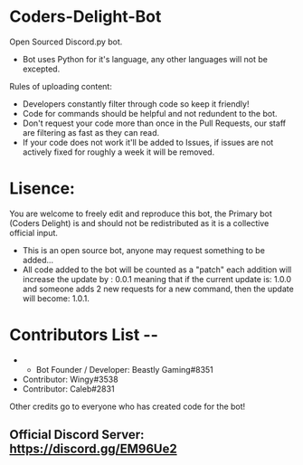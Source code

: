 # Coders-Delight-Bot
Open Sourced Discord.py bot.
* Bot uses Python for it's language, any other languages will not be excepted.

Rules of uploading content:
- Developers constantly filter through code so keep it friendly!
- Code for commands should be helpful and not redundent to the bot.
- Don't request your code more than once in the Pull Requests, our staff are filtering as fast as they can read.
- If your code does not work it'll be added to Issues, if issues are not actively fixed for roughly a week it will be removed.


# Lisence:
You are welcome to freely edit and reproduce this bot, the Primary bot (Coders Delight) is and should not be redistributed as it is a collective official input.
* This is an open source bot, anyone may request something to be added...
* All code added to the bot will be counted as a "patch" each addition will increase the update by : 0.0.1 meaning that if the current update is: 1.0.0 and someone adds 2 new requests for a new command, then the update will become: 1.0.1.

# Contributors List --
* * Bot Founder / Developer: Beastly Gaming#8351
* Contributor: Wingy#3538
* Contributor: Caleb#2831


Other credits go to everyone who has created code for the bot!

## Official Discord Server: https://discord.gg/EM96Ue2
